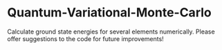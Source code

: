 # Quantum-Variational-Monte-Carlo
Calculate ground state energies for several elements numerically. Please offer suggestions to the code for future improvements! 
